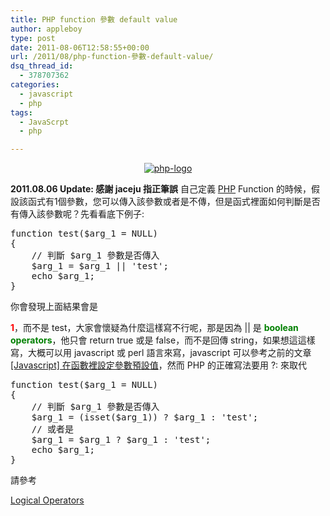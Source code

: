 ```yaml
---
title: PHP function 參數 default value
author: appleboy
type: post
date: 2011-08-06T12:58:55+00:00
url: /2011/08/php-function-參數-default-value/
dsq_thread_id:
  - 378707362
categories:
  - javascript
  - php
tags:
  - JavaScrpt
  - php

---
```

<div style="margin: 0 auto;text-align:center">
  <a href="https://www.flickr.com/photos/appleboy/6034284842/" title="php-logo by appleboy46, on Flickr"><img src="https://i2.wp.com/farm7.static.flickr.com/6186/6034284842_351ff33711_m.jpg?resize=240%2C127&#038;ssl=1" alt="php-logo" data-recalc-dims="1" /></a>
</div>

**2011.08.06 Update: 感謝 jaceju 指正筆誤** 自己定義 <a href="http://www.php.net" target="_blank">PHP</a> Function 的時候，假設該函式有1個參數，您可以傳入該參數或者是不傳，但是函式裡面如何判斷是否有傳入該參數呢？先看看底下例子: 

<pre class="brush: php; title: ; notranslate" title="">function test($arg_1 = NULL)
{
    // 判斷 $arg_1 參數是否傳入
    $arg_1 = $arg_1 || 'test';
    echo $arg_1; 
}</pre> 你會發現上面結果會是 

<span style="color:red"><strong>1</strong></span>，而不是 test，大家會懷疑為什麼這樣寫不行呢，那是因為 || 是 <span style="color:green"><strong>boolean operators</strong></span>，他只會 return true 或是 false，而不是回傳 string，如果想這這樣寫，大概可以用 javascript 或 perl 語言來寫，javascript 可以參考之前的文章 <a href="http://blog.wu-boy.com/2009/11/javascript-%E5%9C%A8%E5%87%BD%E6%95%B8%E8%A3%A1%E8%A8%AD%E5%AE%9A%E5%8F%83%E6%95%B8%E9%A0%90%E8%A8%AD%E5%80%BC/" target="_blank">[Javascript] 在函數裡設定參數預設值</a>，然而 PHP 的正確寫法要用 ?: 來取代 

<pre class="brush: php; title: ; notranslate" title="">function test($arg_1 = NULL)
{
    // 判斷 $arg_1 參數是否傳入
    $arg_1 = (isset($arg_1)) ? $arg_1 : 'test';
    // 或者是
    $arg_1 = $arg_1 ? $arg_1 : 'test';
    echo $arg_1; 
}</pre> 請參考 

<a href="http://php.net/manual/en/language.operators.logical.php" target="_blank">Logical Operators</a>